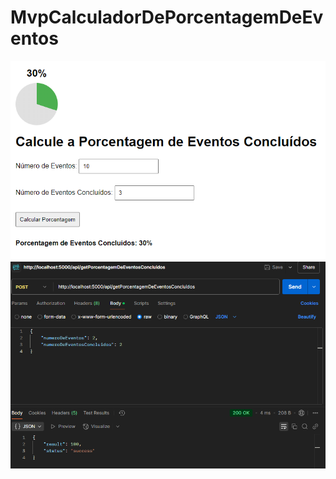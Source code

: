 # MvpCalculadorDePorcentagemDeEventos
![Texto Alternativo](Img/frontend.png)
![Texto Alternativo](Img/Api.png)